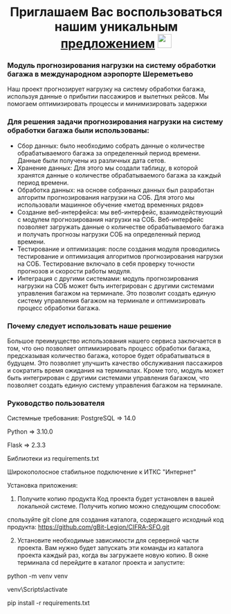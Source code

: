 <h1 align="center">Приглашаем Вас воспользоваться нашим уникальным <a href="http://178.170.196.251:8080/#/" target="_blank">предложением</a> 
<img src="https://github.com/blackcater/blackcater/raw/main/images/Hi.gif" height="32"/></h1>


### Модуль прогнозирования нагрузки на систему обработки багажа в международном аэропорте Шереметьево

Наш проект прогнозирует нагрузку на систему обработки багажа, используя данные о прибытии пассажиров и вылетных рейсов.
Мы помогаем оптимизировать процессы и минимизировать задержки

### Для решения задачи прогнозирования нагрузки на систему обработки багажа были использованы:

- Сбор данных: было необходимо собрать данные о количестве обрабатываемого багажа за определенный период времени. Данные были получены из различных дата сетов.
-	Хранение данных: Для этого мы создали таблицу, в которой хранятся данные о количестве обрабатываемого багажа за каждый период времени.
-	Обработка данных: на основе собранных данных был разработан алгоритм прогнозирования нагрузки на СОБ. Для этого мы использовали машинное обучение «метод временных рядов» 
-	Создание веб-интерфейса: мы веб-интерфейс, взаимодействующий с модулем прогнозирования нагрузки на СОБ. Веб-интерфейс позволяет загружать данные о количестве обрабатываемого багажа и получать прогнозы нагрузки СОБ на определенный период времени.
-	Тестирование и оптимизация: после создания модуля проводились тестирование и оптимизация алгоритмов прогнозирования нагрузки на СОБ. Тестирование включало в себя проверку точности прогнозов и скорости работы модуля.
-	Интеграция с другими системами: модуль прогнозирования нагрузки на СОБ может быть интегрирован с другими системами управления багажом на терминале. Это позволит создать единую систему управления багажом на терминале и оптимизировать процесс обработки багажа.

### Почему следует использовать наше решение

Большое преимущество использования нашего сервиса заключается в том, что оно позволяет оптимизировать процесс обработки багажа, предсказывая количество багажа, которое будет обрабатываться в будущем. Это позволяет улучшить качество обслуживания пассажиров и сократить время ожидания на терминалах. Кроме того, модуль может быть интегрирован с другими системами управления багажом, что позволяет создать единую систему управления багажом на терминале.

### Руководство пользователя

Системные требования:
PostgreSQL => 14.0

Python => 3.10.0

Flask => 2.3.3

Библиотеки из requirements.txt

Широкополосное стабильное подключение к ИТКС "Интернет"

Установка приложения:
1. Получите копию продукта
Код проекта будет установлен в вашей локальной системе. Получить копию можно следующим способом:

спользуйте git clone для создания каталога, содержащего исходный код продукта:
https://github.com/gBit-Legion/CIFRA-SFO.git

2. Установите необходимые зависимости для серверной части проекта.
Вам нужно будет запускать эти команды из каталога проекта каждый раз, когда вы загружаете новую копию. В окне терминала cd перейдите в каталог проекта и запустите:

python -m venv venv

venv\Scripts\activate

pip install -r requirements.txt


